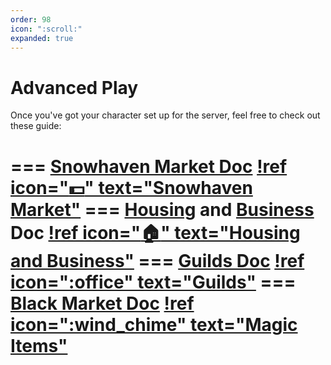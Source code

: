 ```yaml
---
order: 98
icon: ":scroll:"
expanded: true
---
```

# Advanced Play

Once you've got your character set up for the server, feel free to check out these guide:

=== [Snowhaven Market Doc](https://docs.google.com/document/d/131lUJSH1DX0FLMfKKlO9irCnfG6zjwbjjG5-HKstWsU/edit)
[!ref icon=":dollar:" text="Snowhaven Market"](market.md)
=== [Housing](https://docs.google.com/document/d/1woOTP_BGQ209CxCcj8YSwF6fGJbl8uGh7CLgtYp-qSE) and [Business](https://docs.google.com/document/d/1_BlD8lANtdI6qJKwAOXoi6OzRI2BzbE8WYMCipsX5ac) Doc
[!ref icon=":house:" text="Housing and Business"](housing.md)
=== [Guilds Doc](https://docs.google.com/document/d/1A8sVmnksKwb9MX98f7Z6lfmdDgfxft85JPaQKejxXj0)
[!ref icon=":office" text="Guilds"](guilds.md)
=== [Black Market Doc](https://docs.google.com/document/d/166Do3cLcg_NYRZqSaAN34LQxY9C5xda5WDb9kYezJMM)
[!ref icon=":wind_chime" text="Magic Items"](bm.md)
===
